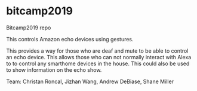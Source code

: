 # bitcamp2019
Bitcamp2019 repo

This controls Amazon echo devices using gestures. 

This provides a way for those who are deaf and mute to be able to control an echo device. This allows those who can not normally interact with Alexa to to control any smarthome devices in the house. This could also be used to show information on the echo show. 

Team: Christan Roncal, Jizhan Wang, Andrew DeBiase, Shane Miller
